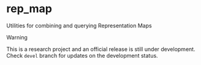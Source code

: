# rep_map
Utilities for combining and querying Representation Maps

> [!WARNING]  
> This is a research project and an official release is still
> under development. Check `devel` branch for updates
> on the development status.


